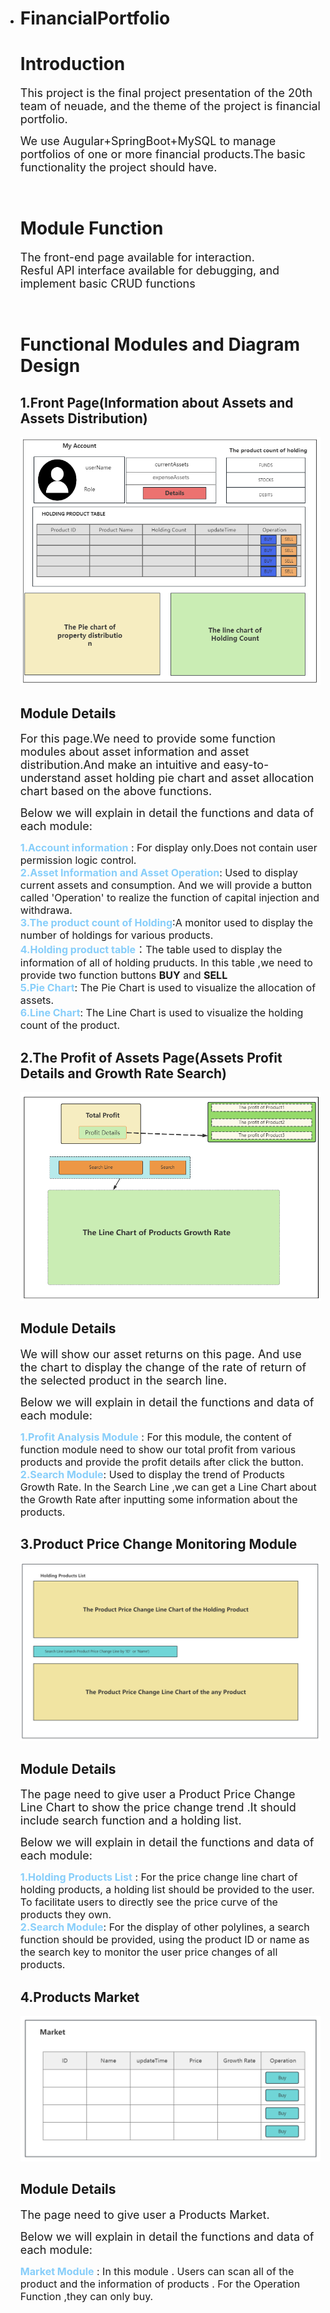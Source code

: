 * # **FinancialPortfolio**
     # Introduction
    <font size = 4>This project is the final project presentation of the 20th team of neuade, and the theme of the project is financial portfolio.</font>
      
    <font size = 4>We use Augular+SpringBoot+MySQL to manage portfolios of one or more financial products.The basic functionality the project should have.</font>

    &nbsp;
     # Module Function
     <font size = 4>The front-end page available for interaction. </font>
     <br>
     <font size = 4>Resful API interface available for debugging, and implement basic CRUD functions</font>

    &nbsp;
    # Functional Modules and Diagram Design
    <!-- The information of First Page  -->
    ## 1.Front Page(Information about Assets and Assets Distribution)
     ![page1](page1.png)
    ## Module Details
    <font size = 4>For this page.We need to provide some function modules about asset information and asset distribution.And make an intuitive and easy-to-understand asset holding pie chart and asset allocation chart based on the above functions.
    </font> 

    <font size = 4>Below we will explain in detail the functions and data of each module:
    </font>

     <font size = 3 >
     <font color ='#87CEFA'><b>1.Account information</b></font> : For display only.Does not contain user permission logic control. <br>
     <font color ='#87CEFA'><b>2.Asset Information and Asset Operation</b></font>: Used to  display current assets and consumption. And we will provide a button called 'Operation' to realize the function of capital injection and withdrawa.<br>
     <font color ='#87CEFA'><b>3.The product count of Holding</b></font>:A monitor used to display the number of holdings for various products.<br>
     <font color ='#87CEFA'><b>4.Holding product table</b></font>：The table used to display the information of all of  holding pruducts. In this table ,we need to provide two function buttons  <b>BUY</b> and <b>SELL</b><br>
     <font color ='#87CEFA'><b>5.Pie Chart</b></font>: The Pie Chart is used to visualize the allocation of assets. <br>
     <font color ='#87CEFA'><b>6.Line Chart</b></font>: The Line Chart is used to visualize the holding count of the product.<br>
     </font>
  
     
     <!-- The information of Secondly Page  -->
     ## 2.The Profit of Assets Page(Assets Profit Details and Growth Rate Search)
     ![page2](page2.png)
    ## Module Details
    <font size = 4>We will show our asset returns on this page. And use the chart to display the change of the rate of return of the selected product in the search line.
    </font> 

    <font size = 4>Below we will explain in detail the functions and data of each module:
    </font>

     <font size = 3 >
     <font color ='#87CEFA'><b>1.Profit Analysis Module</b></font> : For this module, the content of function module need to show our total profit from various products and provide the profit details after click the button. <br>
     <font color ='#87CEFA'><b>2.Search Module</b></font>: Used to  display the trend of Products Growth Rate. In the Search Line ,we can get a Line Chart about the Growth Rate after inputting some information about the products. <br>
     </font>

     <!-- The information of Thirdly Page  -->
     ## 3.Product Price Change Monitoring Module
     ![page3](page3.png)
    ## Module Details
    <font size = 4>The page need to give user a Product Price Change Line Chart to show the price change trend .It should include  search function and a holding list.  
    </font> 

    <font size = 4>Below we will explain in detail the functions and data of each module:
    </font>

     <font size = 3 >
     <font color ='#87CEFA'><b>1.Holding Products List</b></font> : For the price change line chart of holding products, a holding list should be provided to the user. To facilitate users to directly see the price curve of the products they own. <br>
     <font color ='#87CEFA'><b>2.Search Module</b></font>: For the display of other polylines, a search function should be provided, using the product ID or name as the search key to monitor the user price changes of all products. <br>
     </font>

     <!-- The information of Thirdly Page  -->
     ## 4.Products Market
     ![page4](page4.png)
    ## Module Details
    <font size = 4>The page need to give user a Products Market.  
    </font> 

    <font size = 4>Below we will explain in detail the functions and data of each module:
    </font>

     <font size = 3 >
     <font color ='#87CEFA'><b>Market Module</b></font> : In this module . Users can scan all of the product and the information of products . For the Operation Function ,they can only buy. <br>
     
     </font>
  

